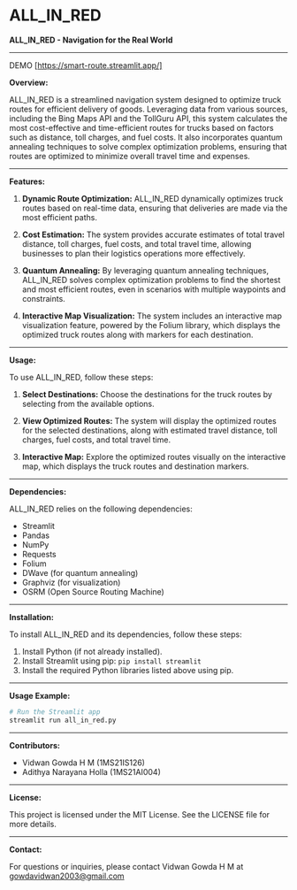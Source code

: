 # ALL_IN_RED

**ALL_IN_RED - Navigation for the Real World**

---
DEMO [https://smart-route.streamlit.app/]


**Overview:**

ALL_IN_RED is a streamlined navigation system designed to optimize truck routes for efficient delivery of goods. Leveraging data from various sources, including the Bing Maps API and the TollGuru API, this system calculates the most cost-effective and time-efficient routes for trucks based on factors such as distance, toll charges, and fuel costs. It also incorporates quantum annealing techniques to solve complex optimization problems, ensuring that routes are optimized to minimize overall travel time and expenses.

---

**Features:**

1. **Dynamic Route Optimization:** ALL_IN_RED dynamically optimizes truck routes based on real-time data, ensuring that deliveries are made via the most efficient paths.

2. **Cost Estimation:** The system provides accurate estimates of total travel distance, toll charges, fuel costs, and total travel time, allowing businesses to plan their logistics operations more effectively.

3. **Quantum Annealing:** By leveraging quantum annealing techniques, ALL_IN_RED solves complex optimization problems to find the shortest and most efficient routes, even in scenarios with multiple waypoints and constraints.

4. **Interactive Map Visualization:** The system includes an interactive map visualization feature, powered by the Folium library, which displays the optimized truck routes along with markers for each destination.

---

**Usage:**

To use ALL_IN_RED, follow these steps:

1. **Select Destinations:** Choose the destinations for the truck routes by selecting from the available options.

2. **View Optimized Routes:** The system will display the optimized routes for the selected destinations, along with estimated travel distance, toll charges, fuel costs, and total travel time.

3. **Interactive Map:** Explore the optimized routes visually on the interactive map, which displays the truck routes and destination markers.

---

**Dependencies:**

ALL_IN_RED relies on the following dependencies:

- Streamlit
- Pandas
- NumPy
- Requests
- Folium
- DWave (for quantum annealing)
- Graphviz (for visualization)
- OSRM (Open Source Routing Machine)

---

**Installation:**

To install ALL_IN_RED and its dependencies, follow these steps:

1. Install Python (if not already installed).
2. Install Streamlit using pip: `pip install streamlit`
3. Install the required Python libraries listed above using pip.

---

**Usage Example:**

```python
# Run the Streamlit app
streamlit run all_in_red.py
```

---

**Contributors:**

- Vidwan Gowda H M  (1MS21IS126)
- Adithya Narayana Holla (1MS21AI004)

---

**License:**

This project is licensed under the MIT License. See the LICENSE file for more details.

---

**Contact:**

For questions or inquiries, please contact Vidwan Gowda H M at gowdavidwan2003@gmail.com
